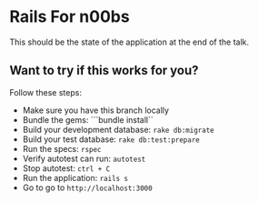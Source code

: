 Rails For n00bs
===============

This should be the state of the application at the end of the talk.

Want to try if this works for you?
----------------------------------
Follow these steps:
- Make sure you have this branch locally
- Bundle the gems: ```bundle install``
- Build your development database: ```rake db:migrate```
- Build your test database: ```rake db:test:prepare```
- Run the specs: ```rspec```
- Verify autotest can run: ```autotest```
- Stop autotest: ```ctrl + C```
- Run the application: ```rails s```
- Go to go to ```http://localhost:3000```
